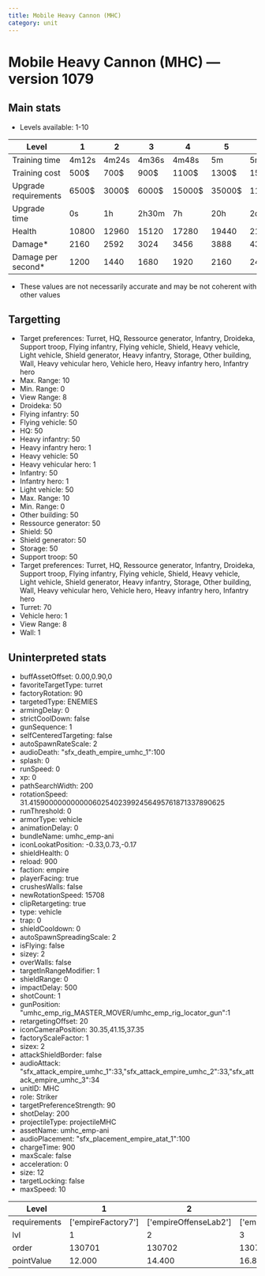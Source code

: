 ```yaml
---
title: Mobile Heavy Cannon (MHC)
category: unit
---
```


# Mobile Heavy Cannon (MHC) — version 1079

## Main stats

  * Levels available: 1-10

|Level               |1    |2    |3    |4     |5     |6      |7      |8      |9       |10      |
|--------------------|-----|-----|-----|------|------|-------|-------|-------|--------|--------|
|Training time       |4m12s|4m24s|4m36s|4m48s |5m    |5m12s  |5m24s  |5m36s  |5m48s   |6m      |
|Training cost       |500$ |700$ |900$ |1100$ |1300$ |1500$  |1700$  |2400$  |2700$   |3000$   |
|Upgrade requirements|6500$|3000$|6000$|15000$|35000$|115000$|200000$|385000$|1250000$|2250000$|
|Upgrade time        |0s   |1h   |2h30m|7h    |20h   |2d12h  |4d     |6d     |1w1d    |1w5d    |
|Health              |10800|12960|15120|17280 |19440 |21600  |23760  |25920  |28080   |32400   |
|Damage*             |2160 |2592 |3024 |3456  |3888  |4320   |4752   |5184   |5616    |6480    |
|Damage per second*  |1200 |1440 |1680 |1920  |2160  |2400   |2640   |2880   |3120    |3600    |

* These values are not necessarily accurate and may be not coherent with other values

## Targetting

  * Target preferences: Turret, HQ, Ressource generator, Infantry, Droideka, Support troop, Flying infantry, Flying vehicle, Shield, Heavy vehicle, Light vehicle, Shield generator, Heavy infantry, Storage, Other building, Wall, Heavy vehicular hero, Vehicle hero, Heavy infantry hero, Infantry hero
  * Max. Range: 10
  * Min. Range: 0
  * View Range: 8
  * Droideka: 50
  * Flying infantry: 50
  * Flying vehicle: 50
  * HQ: 50
  * Heavy infantry: 50
  * Heavy infantry hero: 1
  * Heavy vehicle: 50
  * Heavy vehicular hero: 1
  * Infantry: 50
  * Infantry hero: 1
  * Light vehicle: 50
  * Max. Range: 10
  * Min. Range: 0
  * Other building: 50
  * Ressource generator: 50
  * Shield: 50
  * Shield generator: 50
  * Storage: 50
  * Support troop: 50
  * Target preferences: Turret, HQ, Ressource generator, Infantry, Droideka, Support troop, Flying infantry, Flying vehicle, Shield, Heavy vehicle, Light vehicle, Shield generator, Heavy infantry, Storage, Other building, Wall, Heavy vehicular hero, Vehicle hero, Heavy infantry hero, Infantry hero
  * Turret: 70
  * Vehicle hero: 1
  * View Range: 8
  * Wall: 1

## Uninterpreted stats

  * buffAssetOffset: 0.00,0.90,0
  * favoriteTargetType: turret
  * factoryRotation: 90
  * targetedType: ENEMIES
  * armingDelay: 0
  * strictCoolDown: false
  * gunSequence: 1
  * selfCenteredTargeting: false
  * autoSpawnRateScale: 2
  * audioDeath: "sfx_death_empire_umhc_1":100
  * splash: 0
  * runSpeed: 0
  * xp: 0
  * pathSearchWidth: 200
  * rotationSpeed: 31.41590000000000060254023992456495761871337890625
  * runThreshold: 0
  * armorType: vehicle
  * animationDelay: 0
  * bundleName: umhc_emp-ani
  * iconLookatPosition: -0.33,0.73,-0.17
  * shieldHealth: 0
  * reload: 900
  * faction: empire
  * playerFacing: true
  * crushesWalls: false
  * newRotationSpeed: 15708
  * clipRetargeting: true
  * type: vehicle
  * trap: 0
  * shieldCooldown: 0
  * autoSpawnSpreadingScale: 2
  * isFlying: false
  * sizey: 2
  * overWalls: false
  * targetInRangeModifier: 1
  * shieldRange: 0
  * impactDelay: 500
  * shotCount: 1
  * gunPosition: "umhc_emp_rig_MASTER_MOVER/umhc_emp_rig_locator_gun":1
  * retargetingOffset: 20
  * iconCameraPosition: 30.35,41.15,37.35
  * factoryScaleFactor: 1
  * sizex: 2
  * attackShieldBorder: false
  * audioAttack: "sfx_attack_empire_umhc_1":33,"sfx_attack_empire_umhc_2":33,"sfx_attack_empire_umhc_3":34
  * unitID: MHC
  * role: Striker
  * targetPreferenceStrength: 90
  * shotDelay: 200
  * projectileType: projectileMHC
  * assetName: umhc_emp-ani
  * audioPlacement: "sfx_placement_empire_atat_1":100
  * chargeTime: 900
  * maxScale: false
  * acceleration: 0
  * size: 12
  * targetLocking: false
  * maxSpeed: 10

|Level       |1                 |2                    |3                    |4                    |5                    |6                    |7                    |8                    |9                    |10                    |
|------------|------------------|---------------------|---------------------|---------------------|---------------------|---------------------|---------------------|---------------------|---------------------|----------------------|
|requirements|['empireFactory7']|['empireOffenseLab2']|['empireOffenseLab3']|['empireOffenseLab4']|['empireOffenseLab5']|['empireOffenseLab6']|['empireOffenseLab7']|['empireOffenseLab8']|['empireOffenseLab9']|['empireOffenseLab10']|
|lvl         |1                 |2                    |3                    |4                    |5                    |6                    |7                    |8                    |9                    |10                    |
|order       |130701            |130702               |130703               |130704               |130705               |130706               |130707               |130708               |130709               |130710                |
|pointValue  |12.000            |14.400               |16.800               |19.200               |21.600               |24.000               |26.400               |28.800               |31.200               |36.000                |

